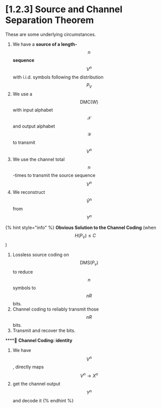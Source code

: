 # \[1.2.3] Source and Channel Separation Theorem

These are some underlying circumstances.&#x20;

1. We have a **source of a length-**$$n$$ **sequence** $$V^n$$ with i.i.d. symbols following the distribution $$P_V$$
2. We use a $$\text{DMC}(W)$$​with input alphabet $$\mathcal{X}$$ and output alphabet $$\mathcal{Y}$$to transmit $$V^n$$
3. We use the channel total $$n$$-times to transmit the source sequence $$V^n$$
4. We reconstruct $$\hat{V}^n$$ from $$Y^n$$

{% hint style="info" %}
**Obvious Solution to the Channel Coding** (when $$H(P_V)\le C$$)

1. Lossless source coding on $$\text{DMS}(P_v)$$ to reduce $$n$$symbols to $$nR$$ bits.&#x20;
2. Channel coding to reliably transmit those $$nR$$ bits.&#x20;
3. Transmit and recover the bits.&#x20;



****:grimacing: **Channel Coding: identity**

1. We have $$V^n$$, directly maps $$V^n \rightarrow X^n$$&#x20;
2. get the channel output $$Y^n$$ and decode it&#x20;
{% endhint %}










